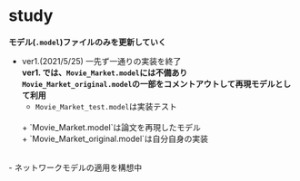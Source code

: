# study
**モデル(`.model`)ファイルのみを更新していく**

- ver1.(2021/5/25)
    一先ず一通りの実装を終了  
    <strong>ver1. では、`Movie_Market.model`には不備あり</strong>
    <strong>`Movie_Market_original.model`の一部をコメントアウトして再現モデルとして利用</strong>
    <br>
    + `Movie_Market_test.model`は実装テスト
    <br>
    + `Movie_Market.model`は論文を再現したモデル
    <br>
    + `Movie_Market_original.model`は自分自身の実装
<br>
- ネットワークモデルの適用を構想中